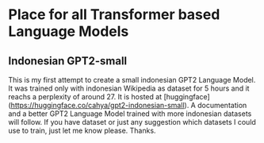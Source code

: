 # Place for all Transformer based Language Models

## Indonesian GPT2-small
This is my first attempt to create a small indonesian GPT2 Language Model. It was trained only with indonesian Wikipedia
as dataset for 5 hours and it reachs a perplexity of around 27. It is hosted at [huggingface]
(https://huggingface.co/cahya/gpt2-indonesian-small). A documentation and a better GPT2 Language Model trained with more 
indonesian datasets will follow. If you have dataset or just any suggestion which datasets I could use to train, just let me know 
please. Thanks.

